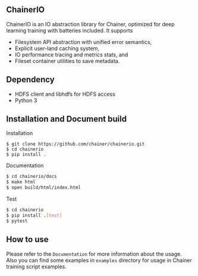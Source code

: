 ## ChainerIO

ChainerIO is an IO abstraction library for Chainer, optimized for deep
learning training with batteries included. It supports

- Filesystem API abstraction with unified error semantics,
- Explicit user-land caching system,
- IO performance tracing and metrics stats, and
- Fileset container utilities to save metadata.


## Dependency

- HDFS client and libhdfs for HDFS access
- Python 3

## Installation and Document build

Installation

```shell
$ git clone https://github.com/chainer/chainerio.git
$ cd chainerio
$ pip install .
```

Documentation
```sh
$ cd chainerio/docs
$ make html
$ open build/html/index.html
```

Test
```sh
$ cd chainerio
$ pip install .[test]
$ pytest
```

## How to use

Please refer to the `Documentation` for more information about the usage.
Also you can find some examples in
`examples` directory for usage in Chainer training script examples.
